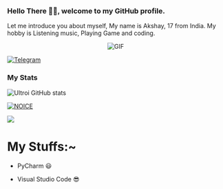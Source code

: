 ### Hello There 👋🏻, welcome to my GitHub profile.

Let me introduce you about myself, My name is Akshay, 17 from India. My hobby is Listening music, Playing Game and coding.


<p align="center">

  <img align="center" alt="GIF" src="https://i.postimg.cc/QtLnbHqK/Cheery-Separate-Goldeneye.gif" />

</p>




[![Telegram](https://img.shields.io/badge/telegram-1b77FF.svg?style=for-the-badge&logo=telegram)](https://t.me/Weeb_lover)

### My Stats

![Ultroi GitHub stats](https://github-readme-stats.vercel.app/api?username=ultroi&show_icons=true&theme=radical)

[![NOICE](https://github-readme-stats.vercel.app/api/top-langs/?username=levina-lab&layout=compact&theme=midnight-purple&hide=Css)](https://github.com/ultroi)

![](https://visitor-badge.laobi.icu/badge?page_id=ultroi)

# My Stuffs:~

- PyCharm 😃

- Visual Studio Code 😎















